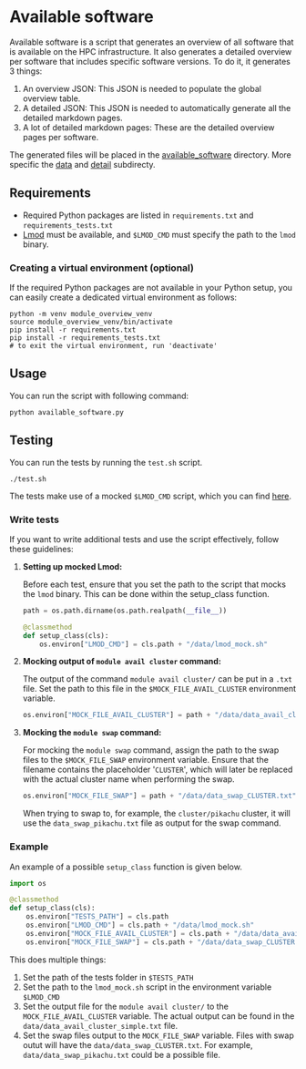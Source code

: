 # Available software

Available software is a script that generates an overview of all software that is available on the HPC infrastructure.
It also generates a detailed overview per software that includes specific software versions.
To do it, it generates 3 things:
1. An overview JSON: This JSON is needed to populate the global overview table.
2. A detailed JSON: This JSON is needed to automatically generate all the detailed markdown pages.
3. A lot of detailed markdown pages: These are the detailed overview pages per software.

The generated files will be placed in the [available_software](/mkdocs/docs/HPC/only/gent/available_software) directory.
More specific the [data](/mkdocs/docs/HPC/only/gent/available_software/data) 
and [detail](/mkdocs/docs/HPC/only/gent/available_software/detail) subdirecty.

## Requirements
- Required Python packages are listed in `requirements.txt` and `requirements_tests.txt`
- [Lmod](https://github.com/TACC/Lmod) must be available, and `$LMOD_CMD` must specify the path to the `lmod` binary.


### Creating a virtual environment (optional)

If the required Python packages are not available in your Python setup,
you can easily create a dedicated virtual environment as follows:

```shell
python -m venv module_overview_venv
source module_overview_venv/bin/activate
pip install -r requirements.txt
pip install -r requirements_tests.txt
# to exit the virtual environment, run 'deactivate'
```

## Usage
You can run the script with following command:

```shell
python available_software.py
```

## Testing
You can run the tests by running the `test.sh` script.
```shell
./test.sh
```

The tests make use of a mocked `$LMOD_CMD` script, which you can find [here](tests/data/lmod_mock.sh).

### Write tests
If you want to write additional tests and use the script effectively, follow these guidelines:


1. **Setting up mocked Lmod:**

   Before each test, ensure that you set the path to the script that mocks the `lmod` binary.
   This can be done within the setup_class function.
   ```python
   path = os.path.dirname(os.path.realpath(__file__))
   
   @classmethod
   def setup_class(cls):
       os.environ["LMOD_CMD"] = cls.path + "/data/lmod_mock.sh"
   ```

2. **Mocking output of `module avail cluster` command:**

   The output of the command `module avail cluster/` can be put in a `.txt` file. 
   Set the path to this file in the `$MOCK_FILE_AVAIL_CLUSTER` environment variable.
   ```python
   os.environ["MOCK_FILE_AVAIL_CLUSTER"] = path + "/data/data_avail_cluster_simple.txt"
   ```
   
3. **Mocking the `module swap` command:**

   For mocking the `module swap` command, assign the path to the swap files to the `$MOCK_FILE_SWAP` environment variable.
   Ensure that the filename contains the placeholder '`CLUSTER`', 
   which will later be replaced with the actual cluster name when performing the swap.

   ```python
   os.environ["MOCK_FILE_SWAP"] = path + "/data/data_swap_CLUSTER.txt"
   ```
   When trying to swap to, for example, the `cluster/pikachu` cluster,
   it will use the `data_swap_pikachu.txt` file as output for the swap command.
   
### Example 
An example of a possible `setup_class` function is given below.
```python
import os

@classmethod
def setup_class(cls):
    os.environ["TESTS_PATH"] = cls.path
    os.environ["LMOD_CMD"] = cls.path + "/data/lmod_mock.sh"
    os.environ["MOCK_FILE_AVAIL_CLUSTER"] = cls.path + "/data/data_avail_cluster_simple.txt"
    os.environ["MOCK_FILE_SWAP"] = cls.path + "/data/data_swap_CLUSTER.txt"
```

This does multiple things:
1. Set the path of the tests folder in `$TESTS_PATH`
2. Set the path to the `lmod_mock.sh` script in the environment variable `$LMOD_CMD`
3. Set the output file for the `module avail cluster/` to the `MOCK_FILE_AVAIL_CLUSTER` variable.
   The actual output can be found in the `data/data_avail_cluster_simple.txt` file.
4. Set the swap files output to the `MOCK_FILE_SWAP` variable.
   Files with swap outut will have the `data/data_swap_CLUSTER.txt`.
   For example, `data/data_swap_pikachu.txt` could be a possible file.